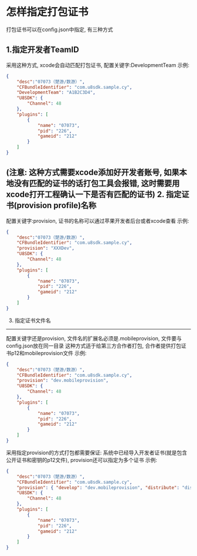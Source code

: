 
怎样指定打包证书
=========

打包证书可以在config.json中指定, 有三种方式

1.指定开发者TeamID
---------

采用这种方式, xcode会自动匹配打包证书, 配置关键字:DevelopmentTeam 
示例:
``` json
{
    "desc":"07073（楚游/数游）",
    "CFBundleIdentifier": "com.u8sdk.sample.cy",
    "DevelopmentTeam": "A1B2C3D4",
    "U8SDK": {
        "Channel": 48
    },
    "plugins": [
        {
            "name": "07073",
            "pid": "226",
            "gameid": "212"
        }
    ]
}
```
(注意: 这种方式需要xcode添加好开发者账号, 如果本地没有匹配的证书的话打包工具会报错, 这时需要用xcode打开工程确认一下是否有匹配的证书)
2. 指定证书(provision profile)名称
---------
配置关键字:provision, 证书的名称可以通过苹果开发者后台或者xcode查看
示例:
``` json
{
    "desc":"07073（楚游/数游）",
    "CFBundleIdentifier": "com.u8sdk.sample.cy",
    "provision": "XXXDev",
    "U8SDK": {
        "Channel": 48
    },
    "plugins": [
        {
            "name": "07073",
            "pid": "226",
            "gameid": "212"
        }
    ]
}
```
3. 指定证书文件名
---------
配置关键字还是provision, 文件名的扩展名必须是.mobileprovision, 文件要与config.json放在同一目录
这种方式适于给第三方合作者打包, 合作者提供打包证书p12和mobileprovision文件
示例:
``` json
{
    "desc":"07073（楚游/数游）",
    "CFBundleIdentifier": "com.u8sdk.sample.cy",
    "provision": "dev.mobileprovision",
    "U8SDK": {
        "Channel": 48
    },
    "plugins": [
        {
            "name": "07073",
            "pid": "226",
            "gameid": "212"
        }
    ]
}
```
采用指定provision的方式打包都需要保证: 系统中已经导入开发者证书(就是包含公开证书和密钥的p12文件),
provision还可以指定为多个证书
示例:

``` json
{
    "desc":"07073（楚游/数游）",
    "CFBundleIdentifier": "com.u8sdk.sample.cy",
    "provision": { "develop": "dev.mobileprovision", "distribute": "dis.mobileprovision"},
    "U8SDK": {
        "Channel": 48
    },
    "plugins": [
        {
            "name": "07073",
            "pid": "226",
            "gameid": "212"
        }
    ]
}
```
